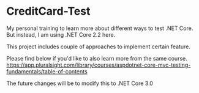 # CreditCard-Test

My personal training to learn more about different ways to test .NET Core. But instead, I am using .NET Core 2.2 here.

This project includes couple of approaches to implement certain feature.

Please find below if you'd like to also learn more from the same course.<br />
https://app.pluralsight.com/library/courses/aspdotnet-core-mvc-testing-fundamentals/table-of-contents

The future changes will be to modify this to .NET Core 3.0